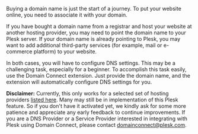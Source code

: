 Buying a domain name is just the start of a journey. To put your website online, you need to associate it with your domain.

If you have bought a domain name from a registrar and host your website at another hosting provider, you may need to point the domain name to your Plesk server. If your domain name is already pointing to Plesk, you may want to add additional third-party services (for example, mail or e-commerce platform) to your website.  

In both cases, you will have to configure DNS settings. This may be a challenging task, especially for a beginner. To accomplish this task easily, use the Domain Connect extension. Just provide the domain name, and the extension will automatically configure DNS settings for you.

**Disclaimer:** Currently, this only works for a selected set of hosting providers [listed here](https://www.domainconnect.org). Many may still be in implementation of this Plesk feature. So if you don't have it activated yet, we kindly ask for some more patience and appreciate any early feedback to continue improvements. If you are a DNS Provider or a Service Provider interested in integrating with Plesk using Domain Connect, please contact [domainconnect@plesk.com](mailto:domainconnect@plesk.com).